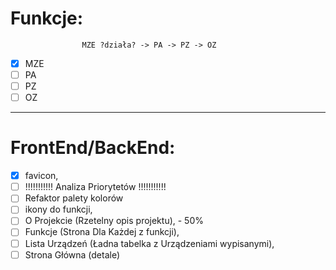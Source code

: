 # Funkcje: 
                    MZE ?działa? -> PA -> PZ -> OZ
- [x] MZE
- [ ] PA
- [ ] PZ
- [ ] OZ
---
# FrontEnd/BackEnd:
- [x] favicon,
- [ ] !!!!!!!!!!!                    Analiza Priorytetów                 !!!!!!!!!!!
- [ ] Refaktor palety kolorów
- [ ] ikony do funkcji,
- [ ] O Projekcie (Rzetelny opis projektu), - 50%
- [ ] Funkcje (Strona Dla Każdej z funkcji),
- [ ] Lista Urządzeń (Ładna tabelka z Urządzeniami wypisanymi),
- [ ] Strona Główna (detale)
